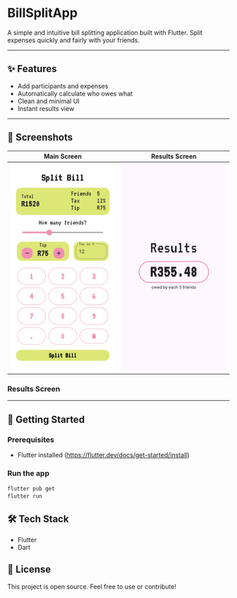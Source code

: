 # BillSplitApp

A simple and intuitive bill splitting application built with Flutter. Split expenses quickly and fairly with your friends.

---

## ✨ Features

- Add participants and expenses
- Automatically calculate who owes what
- Clean and minimal UI
- Instant results view

---

## 📱 Screenshots
| Main Screen | Results Screen |
|--------------|---------------|
| ![Main Screen](screenshots/screenshot_main.jpg) | ![Results Screen](screenshots/screenshot_results.jpg) |

### Results Screen



---

## 🚀 Getting Started

### Prerequisites

- Flutter installed (https://flutter.dev/docs/get-started/install)

### Run the app

```bash
flutter pub get
flutter run
```

## 🛠️ Tech Stack
- Flutter
- Dart

## 📄 License
This project is open source. Feel free to use or contribute!

